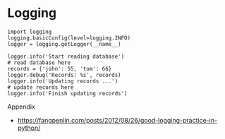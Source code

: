 # Logging
```
import logging
logging.basicConfig(level=logging.INFO)
logger = logging.getLogger(__name__)

logger.info('Start reading database')
# read database here
records = {'john': 55, 'tom': 66}
logger.debug('Records: %s', records)
logger.info('Updating records ...')
# update records here
logger.info('Finish updating records')
```

Appendix
* https://fangpenlin.com/posts/2012/08/26/good-logging-practice-in-python/